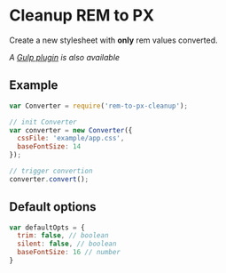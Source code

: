 # Cleanup REM to PX

Create a new stylesheet with **only** rem values converted.

*A [Gulp plugin](https://www.npmjs.com/package/gulp-rem-to-px-cleanup) is also available*


## Example

```js
var Converter = require('rem-to-px-cleanup');

// init Converter
var converter = new Converter({
  cssFile: 'example/app.css',
  baseFontSize: 14
});

// trigger convertion
converter.convert();
```

## Default options

```js
var defaultOpts = {
  trim: false, // boolean
  silent: false, // boolean
  baseFontSize: 16 // number
}
```
